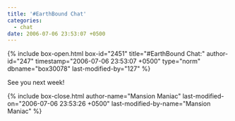 ```yaml
---
title: '#EarthBound Chat'
categories:
  - chat
date: 2006-07-06 23:53:07 +0500
---
```

{% include box-open.html box-id="2451" title="#EarthBound Chat:" author-id="247" timestamp="2006-07-06 23:53:07 +0500" type="norm" dbname="box30078" last-modified-by="127" %}
<p>
See you next week!
</p>
{% include box-close.html author-name="Mansion Maniac" last-modified-on="2006-07-06 23:53:26 +0500" last-modified-by-name="Mansion Maniac" %}
